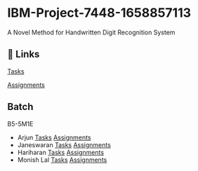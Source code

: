 # IBM-Project-7448-1658857113
A Novel Method for Handwritten Digit Recognition System
## 🔗 Links

[Tasks](#)

[Assignments](https://github.com/IBM-EPBL/IBM-Project-7448-1658857113/tree/main/Assignments)

## Batch

B5-5M1E

- Arjun   [Tasks](#)    [Assignments](https://github.com/IBM-EPBL/IBM-Project-7448-1658857113/tree/main/Assignments/Arjun)
- Janeswaran   [Tasks](#)    [Assignments](https://github.com/IBM-EPBL/IBM-Project-7448-1658857113/tree/main/Assignments/Janeswaran)
- Hariharan   [Tasks](#)    [Assignments](https://github.com/IBM-EPBL/IBM-Project-7448-1658857113/tree/main/Assignments/Harirharan)
- Monish Lal   [Tasks](#)    [Assignments](https://github.com/IBM-EPBL/IBM-Project-7448-1658857113/tree/main/Assignments/Monish%20Lal)
